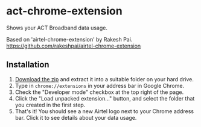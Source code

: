 act-chrome-extension
===

Shows your ACT Broadband data usage.

Based on 'airtel-chrome-extension' by Rakesh Pai. https://github.com/rakeshpai/airtel-chrome-extension

Installation
---

1. [Download the zip](https://github.com/anenthg/act-chrome-extension/archive/master.zip) and extract it into a suitable folder on your hard drive.
2. Type in `chrome://extensions` in your address bar in Google Chrome.
3. Check the "Developer mode" checkbox at the top right of the page.
4. Click the "Load unpacked extension..." button, and select the folder that you created in the first step.
5. That's it! You should see a new Airtel logo next to your Chrome address bar. Click it to see details about your data usage. 
